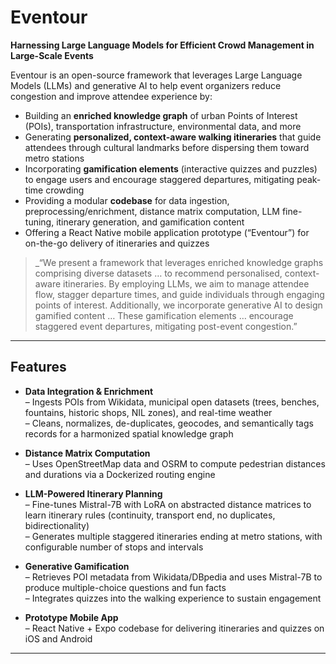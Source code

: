 # Eventour

**Harnessing Large Language Models for Efficient Crowd Management in Large-Scale Events**

Eventour is an open-source framework that leverages Large Language Models (LLMs) and generative AI to help event organizers reduce congestion and improve attendee experience by:

- Building an **enriched knowledge graph** of urban Points of Interest (POIs), transportation infrastructure, environmental data, and more  
- Generating **personalized, context-aware walking itineraries** that guide attendees through cultural landmarks before dispersing them toward metro stations  
- Incorporating **gamification elements** (interactive quizzes and puzzles) to engage users and encourage staggered departures, mitigating peak‐time crowding  
- Providing a modular **codebase** for data ingestion, preprocessing/enrichment, distance matrix computation, LLM fine-tuning, itinerary generation, and gamification content  
- Offering a React Native mobile application prototype (“Eventour”) for on-the-go delivery of itineraries and quizzes  

> _“We present a framework that leverages enriched knowledge graphs comprising diverse datasets … to recommend personalised, context-aware itineraries. By employing LLMs, we aim to manage attendee flow, stagger departure times, and guide individuals through engaging points of interest. Additionally, we incorporate generative AI to design gamified content … These gamification elements … encourage staggered event departures, mitigating post-event congestion.”

---

## Features

- **Data Integration & Enrichment**  
  – Ingests POIs from Wikidata, municipal open datasets (trees, benches, fountains, historic shops, NIL zones), and real-time weather  
  – Cleans, normalizes, de-duplicates, geocodes, and semantically tags records for a harmonized spatial knowledge graph  

- **Distance Matrix Computation**  
  – Uses OpenStreetMap data and OSRM to compute pedestrian distances and durations via a Dockerized routing engine  

- **LLM-Powered Itinerary Planning**  
  – Fine-tunes Mistral-7B with LoRA on abstracted distance matrices to learn itinerary rules (continuity, transport end, no duplicates, bidirectionality)  
  – Generates multiple staggered itineraries ending at metro stations, with configurable number of stops and intervals  

- **Generative Gamification**  
  – Retrieves POI metadata from Wikidata/DBpedia and uses Mistral-7B to produce multiple-choice questions and fun facts  
  – Integrates quizzes into the walking experience to sustain engagement  

- **Prototype Mobile App**  
  – React Native + Expo codebase for delivering itineraries and quizzes on iOS and Android  

---


